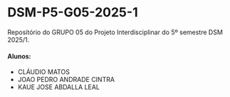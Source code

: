 # DSM-P5-G05-2025-1
Repositório do GRUPO 05 do Projeto Interdisciplinar do 5º semestre DSM 2025/1.
#### Alunos: 
<ul>
  <li>CLÁUDIO MATOS</li>
  <li>JOAO PEDRO ANDRADE CINTRA</li>
  <li>KAUE JOSE ABDALLA LEAL</li>
</ul>


